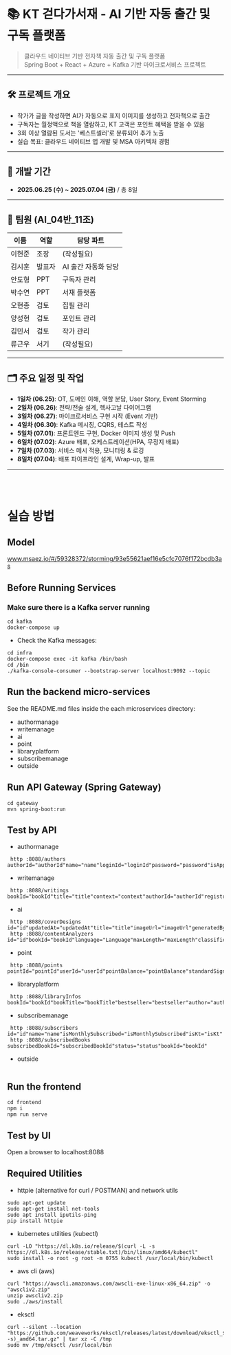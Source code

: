 # 📚 KT 걷다가서재 - AI 기반 자동 출간 및 구독 플랫폼

> 클라우드 네이티브 기반 전자책 자동 출간 및 구독 플랫폼  
> Spring Boot + React + Azure + Kafka 기반 마이크로서비스 프로젝트

---

## 🛠️ 프로젝트 개요

- 작가가 글을 작성하면 AI가 자동으로 표지 이미지를 생성하고 전자책으로 출간
- 구독자는 월정액으로 책을 열람하고, KT 고객은 포인트 혜택을 받을 수 있음
- 3회 이상 열람된 도서는 '베스트셀러'로 분류되어 추가 노출
- 실습 목표: 클라우드 네이티브 앱 개발 및 MSA 아키텍처 경험

---

## 📆 개발 기간

- **2025.06.25 (수) ~ 2025.07.04 (금)** / 총 8일

---

## 👥 팀원 (AI_04반_11조)

| 이름   | 역할             |담당 파트
|--------|------------------|------------------|
| 이헌준 | 조장              | (작성필요) |
| 김시훈 | 발표자 | AI 출간 자동화 담당 |
| 안도형 | PPT | 구독자 관리 |
| 박수연 | PPT | 서재 플랫폼 |
| 오현종 | 검토 | 집필 관리  |
| 양성현 | 검토 | 포인트 관리 |
| 김민서 | 검토 | 작가 관리  |
| 류근우 | 서기              | (작성필요) |

---

## 🗂️ 주요 일정 및 작업

- **1일차 (06.25)**: OT, 도메인 이해, 역할 분담, User Story, Event Storming
- **2일차 (06.26)**: 전략/전술 설계, 헥사고날 다이어그램
- **3일차 (06.27)**: 마이크로서비스 구현 시작 (Event 기반)
- **4일차 (06.30)**: Kafka 메시징, CQRS, 테스트 작성
- **5일차 (07.01)**: 프론트엔드 구현, Docker 이미지 생성 및 Push
- **6일차 (07.02)**: Azure 배포, 오케스트레이션(HPA, 무정지 배포)
- **7일차 (07.03)**: 서비스 메시 적용, 모니터링 & 로깅
- **8일차 (07.04)**: 배포 파이프라인 설계, Wrap-up, 발표

---

<br><br>

# 실습 방법

## Model
www.msaez.io/#/59328372/storming/93e55621aef16e5cfc7076f172bcdb3as

## Before Running Services
### Make sure there is a Kafka server running
```
cd kafka
docker-compose up
```
- Check the Kafka messages:
```
cd infra
docker-compose exec -it kafka /bin/bash
cd /bin
./kafka-console-consumer --bootstrap-server localhost:9092 --topic
```

## Run the backend micro-services
See the README.md files inside the each microservices directory:

- authormanage
- writemanage
- ai
- point
- libraryplatform
- subscribemanage
- outside


## Run API Gateway (Spring Gateway)
```
cd gateway
mvn spring-boot:run
```

## Test by API
- authormanage
```
 http :8088/authors authorId="authorId"name="name"loginId="loginId"password="password"isApproved="isApproved"portfolioUrl="portfolioUrl"
```
- writemanage
```
 http :8088/writings bookId="bookId"title="title"context="context"authorId="authorId"registration="registration"
```
- ai
```
 http :8088/coverDesigns id="id"updatedAt="updatedAt"title="title"imageUrl="imageUrl"generatedBy="generatedBy"createdAt="createdAt"bookId="bookId"
 http :8088/contentAnalyzers id="id"bookId="bookId"language="Language"maxLength="maxLength"classificationType="classificationType"requestedBy="requestedBy"
```
- point
```
 http :8088/points pointId="pointId"userId="userId"pointBalance="pointBalance"standardSignupPoint="standardSignupPoint"ktSignupPoint="ktSignupPoint"amount="amount"usedAt="usedAt"
```
- libraryplatform
```
 http :8088/libraryInfos bookId="bookId"bookTitle="bookTitle"bestseller="bestseller"author="author"selectCount="selectCount"publishDate="publishDate"summary="summary"classficationTpe="classficationTpe"bookimage="bookimage"
```
- subscribemanage
```
 http :8088/subscribers id="id"name="name"isMonthlySubscribed="isMonthlySubscribed"isKt="isKt"
 http :8088/subscribedBooks subscribedBookId="subscribedBookId"status="status"bookId="bookId"
```
- outside
```
```


## Run the frontend
```
cd frontend
npm i
npm run serve
```

## Test by UI
Open a browser to localhost:8088

## Required Utilities

- httpie (alternative for curl / POSTMAN) and network utils
```
sudo apt-get update
sudo apt-get install net-tools
sudo apt install iputils-ping
pip install httpie
```

- kubernetes utilities (kubectl)
```
curl -LO "https://dl.k8s.io/release/$(curl -L -s https://dl.k8s.io/release/stable.txt)/bin/linux/amd64/kubectl"
sudo install -o root -g root -m 0755 kubectl /usr/local/bin/kubectl
```

- aws cli (aws)
```
curl "https://awscli.amazonaws.com/awscli-exe-linux-x86_64.zip" -o "awscliv2.zip"
unzip awscliv2.zip
sudo ./aws/install
```

- eksctl 
```
curl --silent --location "https://github.com/weaveworks/eksctl/releases/latest/download/eksctl_$(uname -s)_amd64.tar.gz" | tar xz -C /tmp
sudo mv /tmp/eksctl /usr/local/bin
```
